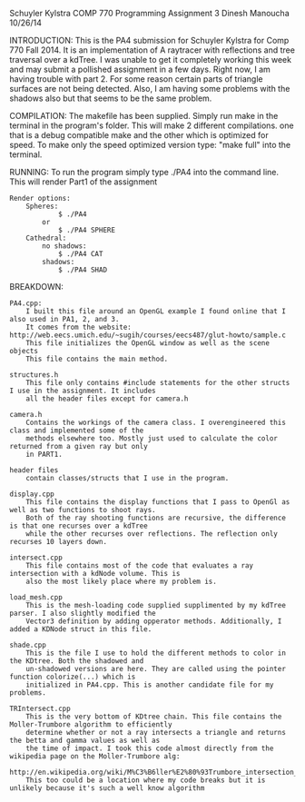 Schuyler Kylstra
COMP 770
Programming Assignment 3
Dinesh Manoucha
10/26/14


INTRODUCTION:
	This is the PA4 submission for Schuyler Kylstra for Comp 770 Fall 2014. It is an implementation of
	A raytracer with reflections and tree traversal over a kdTree. I was unable to get it completely 
	working this week and may submit a pollished assignment in a few days. Right now, I am having trouble
	with part 2. For some reason certain parts of triangle surfaces are not being detected. Also, I am 
	having some problems with the shadows also but that seems to be the same problem.



COMPILATION:
	The makefile has been supplied. Simply run make in the terminal in the program's folder. This
	will make 2 different compilations. one that is a debug compatible make and the other which is
	optimized for speed. To make only the speed optimized version type: "make full" into the
	terminal.



RUNNING:
	To run the program simply type ./PA4 into the command line. This will render Part1 of the assignment
	
	Render options:
		Spheres:  	
				$ ./PA4   
			or
				$ ./PA4 SPHERE
		Cathedral:
			no shadows:
				$ ./PA4 CAT
			shadows:
				$ ./PA4 SHAD


BREAKDOWN:

	PA4.cpp:
		I built this file around an OpenGL example I found online that I also used in PA1, 2, and 3.
		It comes from the website: http://web.eecs.umich.edu/~sugih/courses/eecs487/glut-howto/sample.c
		This file initializes the OpenGL window as well as the scene objects
		This file contains the main method.

	structures.h
		This file only contains #include statements for the other structs I use in the assignment. It includes 
		all the header files except for camera.h

	camera.h
		Contains the workings of the camera class. I overengineered this class and implemented some of the 
		methods elsewhere too. Mostly just used to calculate the color returned from a given ray but only
		in PART1.

	header files
		contain classes/structs that I use in the program. 

	display.cpp
		This file contains the display functions that I pass to OpenGl as well as two functions to shoot rays.
		Both of the ray shooting functions are recursive, the difference is that one recurses over a kdTree 
		while the other recurses over reflections. The reflection only recurses 10 layers down.

	intersect.cpp
		This file contains most of the code that evaluates a ray intersection with a kdNode volume. This is
		also the most likely place where my problem is.

	load_mesh.cpp
		This is the mesh-loading code supplied supplimented by my kdTree parser. I also slightly modified the 
		Vector3 definition by adding opperator methods. Additionally, I added a KDNode struct in this file.

	shade.cpp
		This is the file I use to hold the different methods to color in the KDtree. Both the shadowed and 
		un-shadowed versions are here. They are called using the pointer function colorize(...) which is 
		initialized in PA4.cpp. This is another candidate file for my problems.

	TRIntersect.cpp
		This is the very bottom of KDtree chain. This file contains the Moller-Trumbore algorithm to efficiently 
		determine whether or not a ray intersects a triangle and returns the betta and gamma values as well as
		the time of impact. I took this code almost directly from the wikipedia page on the Moller-Trumbore alg:
		http://en.wikipedia.org/wiki/M%C3%B6ller%E2%80%93Trumbore_intersection_algorithm
		This too could be a location where my code breaks but it is unlikely because it's such a well know algorithm

